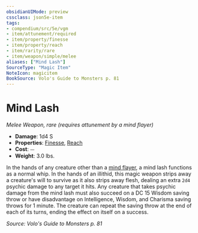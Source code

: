 ```yaml
---
obsidianUIMode: preview
cssclass: json5e-item
tags:
- compendium/src/5e/vgm
- item/attunement/required
- item/property/finesse
- item/property/reach
- item/rarity/rare
- item/weapon/simple/melee
aliases: ["Mind Lash"]
SourceType: "Magic Item"
NoteIcon: magicitem
BookSource: Volo's Guide to Monsters p. 81
---
```

# Mind Lash
*Melee Weapon, rare (requires attunement by a mind flayer)*  

- **Damage**: 1d4 S
- **Properties**: [Finesse](/2-Mechanics/CLI/rules/item-properties.md#Finesse), [Reach](/2-Mechanics/CLI/rules/item-properties.md#Reach)
- **Cost**: ⏤
- **Weight**: 3.0 lbs.

In the hands of any creature other than a [mind flayer](/2-Mechanics/CLI/bestiary/aberration/mind-flayer.md), a mind lash functions as a normal whip. In the hands of an illithid, this magic weapon strips away a creature's will to survive as it also strips away flesh, dealing an extra `2d4` psychic damage to any target it hits. Any creature that takes psychic damage from the mind lash must also succeed on a DC 15 Wisdom saving throw or have disadvantage on Intelligence, Wisdom, and Charisma saving throws for 1 minute. The creature can repeat the saving throw at the end of each of its turns, ending the effect on itself on a success.

*Source: Volo's Guide to Monsters p. 81*